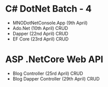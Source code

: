 # C# DotNet Batch - 4 #

- MNODotNetConsole.App (9th April)
- Ado.Net (10th April) CRUD
- Dapper (22nd April) CRUD
- EF Core (23rd April) CRUD

# ASP .NetCore Web API
- Blog Controller (25rd April) CRUD
- Blog Dapper Controller (29th April) CRUD